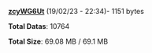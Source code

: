 [**zcyWG6Ut**](/data/zcyWG6Ut.txt) (19/02/23 - 22:34)- 1151 bytes

**Total Datas**: 10764

**Total Size**: 69.08 MB / 69.1 MB